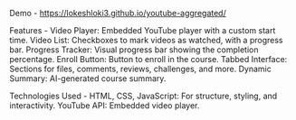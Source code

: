 Demo - https://lokeshloki3.github.io/youtube-aggregated/

Features -
Video Player: Embedded YouTube player with a custom start time.
Video List: Checkboxes to mark videos as watched, with a progress bar.
Progress Tracker: Visual progress bar showing the completion percentage.
Enroll Button: Button to enroll in the course.
Tabbed Interface: Sections for files, comments, reviews, challenges, and more.
Dynamic Summary: AI-generated course summary.

Technologies Used -
HTML, CSS, JavaScript: For structure, styling, and interactivity.
YouTube API: Embedded video player.
